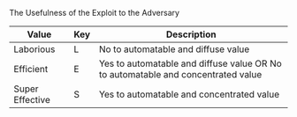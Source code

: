 The Usefulness of the Exploit to the Adversary

| Value | Key | Description |
| --- | --- | --- |
| Laborious | L | No to automatable and diffuse value |
| Efficient | E | Yes to automatable and diffuse value OR No to automatable and concentrated value |
| Super Effective | S | Yes to automatable and concentrated value |